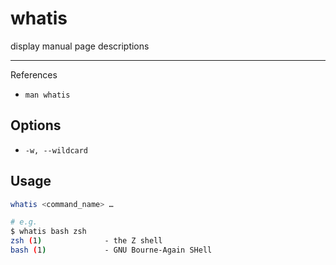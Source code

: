 # whatis

display manual page descriptions

---

References

- `man whatis`

## Options

- `-w, --wildcard`

## Usage

```bash
whatis <command_name> …

# e.g.
$ whatis bash zsh
zsh (1)              - the Z shell
bash (1)             - GNU Bourne-Again SHell
```

